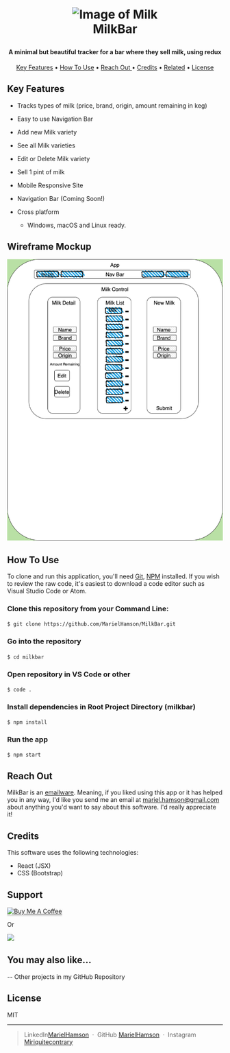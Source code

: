 <h1 align="center">
  <br>
	
![Image of Milk](https://images.unsplash.com/photo-1563636619-e9143da7973b?ixlib=rb-1.2.1&ixid=eyJhcHBfaWQiOjEyMDd9&auto=format&fit=crop&w=701&q=80)
  <br>
MilkBar  <br>
</h1>

<h4 align="center">A minimal but beautiful tracker for a bar where they sell milk, using redux</h4>

<p align="center">
  <a href="#key-features">Key Features</a> •
  <a href="#how-to-use">How To Use</a> •
  <a href="#reach-out"> Reach Out </a> •
  <a href="#credits">Credits</a> •
  <a href="#you-may-also-like">Related</a> •
  <a href="#license">License</a>
</p>

## Key Features

- Tracks types of milk (price, brand, origin, amount remaining in keg)
- Easy to use Navigation Bar
- Add new Milk variety
- See all Milk varieties
- Edit or Delete Milk variety
- Sell 1 pint of milk
- Mobile Responsive Site
- Navigation Bar (Coming Soon!)

- Cross platform
  - Windows, macOS and Linux ready.

## Wireframe Mockup

![component mockup](public/milkbar-mockup.png)

## How To Use

To clone and run this application, you'll need [Git](https://git-scm.com), [NPM](https://www.npmjs.com/get-npm) installed. If you wish to review the raw code, it's easiest to download a code editor such as Visual Studio Code or Atom.

### Clone this repository from your Command Line:

`$ git clone https://github.com/MarielHamson/MilkBar.git`

### Go into the repository

`$ cd milkbar`

### Open repository in VS Code or other

`$ code .`

### Install dependencies in Root Project Directory (milkbar)

`$ npm install`

### Run the app

`$ npm start`

## Reach Out

MilkBar is an [emailware](https://en.wiktionary.org/wiki/emailware). Meaning, if you liked using this app or it has helped you in any way, I'd like you send me an email at <mariel.hamson@gmail.com> about anything you'd want to say about this software. I'd really appreciate it!

## Credits

This software uses the following technologies:

- React (JSX)
- CSS (Bootstrap)

## Support

<a href="https://www.buymeacoffee.com/" target="_blank"><img src="https://www.buymeacoffee.com/assets/img/custom_images/purple_img.png" alt="Buy Me A Coffee" style="height: 41px !important;width: 174px !important;box-shadow: 0px 3px 2px 0px rgba(190, 190, 190, 0.5) !important;-webkit-box-shadow: 0px 3px 2px 0px rgba(190, 190, 190, 0.5) !important;" ></a>

<p>Or</p>

<a href="https://www.patreon.com/">
	<img src="https://c5.patreon.com/external/logo/become_a_patron_button@2x.png" width="160">
</a>

## You may also like...

-- Other projects in my GitHub Repository

## License

MIT

---

> LinkedIn[MarielHamson](https://www.linkedin.com/MarielHamson) &nbsp;&middot;&nbsp;
> GitHub [MarielHamson](https://github.com/MarielHamson) &nbsp;&middot;&nbsp;
> Instagram [Miriquitecontrary](https://instagram.com/miriquitecontrary)

```

```
